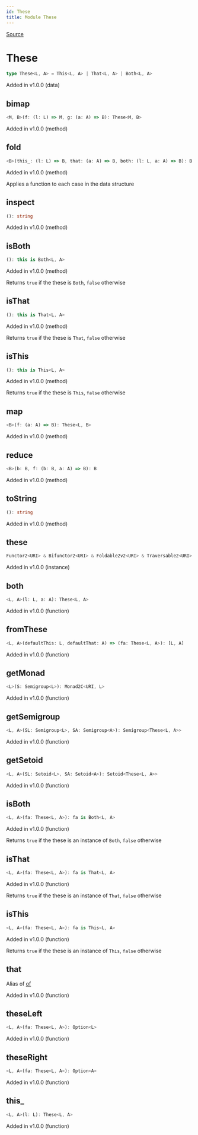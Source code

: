 ```yaml
---
id: These
title: Module These
---
```


[Source](https://github.com/gcanti/fp-ts/blob/master/src/These.ts)

# These

```ts
type These<L, A> = This<L, A> | That<L, A> | Both<L, A>
```

Added in v1.0.0 (data)

## bimap

```ts
<M, B>(f: (l: L) => M, g: (a: A) => B): These<M, B>
```

Added in v1.0.0 (method)

## fold

```ts
<B>(this_: (l: L) => B, that: (a: A) => B, both: (l: L, a: A) => B): B
```

Added in v1.0.0 (method)

Applies a function to each case in the data structure

## inspect

```ts
(): string
```

Added in v1.0.0 (method)

## isBoth

```ts
(): this is Both<L, A>
```

Added in v1.0.0 (method)

Returns `true` if the these is `Both`, `false` otherwise

## isThat

```ts
(): this is That<L, A>
```

Added in v1.0.0 (method)

Returns `true` if the these is `That`, `false` otherwise

## isThis

```ts
(): this is This<L, A>
```

Added in v1.0.0 (method)

Returns `true` if the these is `This`, `false` otherwise

## map

```ts
<B>(f: (a: A) => B): These<L, B>
```

Added in v1.0.0 (method)

## reduce

```ts
<B>(b: B, f: (b: B, a: A) => B): B
```

Added in v1.0.0 (method)

## toString

```ts
(): string
```

Added in v1.0.0 (method)

## these

```ts
Functor2<URI> & Bifunctor2<URI> & Foldable2v2<URI> & Traversable2<URI>
```

Added in v1.0.0 (instance)

## both

```ts
<L, A>(l: L, a: A): These<L, A>
```

Added in v1.0.0 (function)

## fromThese

```ts
<L, A>(defaultThis: L, defaultThat: A) => (fa: These<L, A>): [L, A]
```

Added in v1.0.0 (function)

## getMonad

```ts
<L>(S: Semigroup<L>): Monad2C<URI, L>
```

Added in v1.0.0 (function)

## getSemigroup

```ts
<L, A>(SL: Semigroup<L>, SA: Semigroup<A>): Semigroup<These<L, A>>
```

Added in v1.0.0 (function)

## getSetoid

```ts
<L, A>(SL: Setoid<L>, SA: Setoid<A>): Setoid<These<L, A>>
```

Added in v1.0.0 (function)

## isBoth

```ts
<L, A>(fa: These<L, A>): fa is Both<L, A>
```

Added in v1.0.0 (function)

Returns `true` if the these is an instance of `Both`, `false` otherwise

## isThat

```ts
<L, A>(fa: These<L, A>): fa is That<L, A>
```

Added in v1.0.0 (function)

Returns `true` if the these is an instance of `That`, `false` otherwise

## isThis

```ts
<L, A>(fa: These<L, A>): fa is This<L, A>
```

Added in v1.0.0 (function)

Returns `true` if the these is an instance of `This`, `false` otherwise

## that

Alias of [of](#of)

Added in v1.0.0 (function)

## theseLeft

```ts
<L, A>(fa: These<L, A>): Option<L>
```

Added in v1.0.0 (function)

## theseRight

```ts
<L, A>(fa: These<L, A>): Option<A>
```

Added in v1.0.0 (function)

## this\_

```ts
<L, A>(l: L): These<L, A>
```

Added in v1.0.0 (function)
